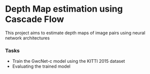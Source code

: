 # Depth Map estimation using Cascade Flow
This project aims to estimate depth maps of image pairs using neural network architectures

### Tasks
* Train the GwcNet-c model using the KITTI 2015 dataset
* Evaluating the trained model
